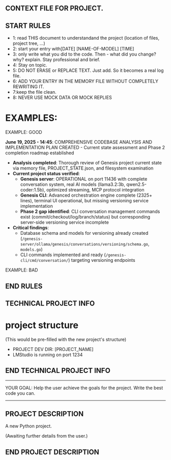 CONTEXT FILE FOR PROJECT.
-----------------------------

## START RULES ##
- 1: read THIS document to understandand the project (location of files, project tree, ...)
- 2: start your entry with[DATE] [NAME-OF-MODEL] [TIME]
- 3: only write what you did to the code. Then - what did you change? why? explain. Stay professional and brief.
- 4: Stay on topic.
- 5: DO NOT ERASE or REPLACE TEXT. Just add. So it becomes a real log file.
- 6: ADD YOUR ENTRY IN THE MEMORY FILE WITHOUT COMPLETELY REWRITING IT.
- 7:keep the file clean.
- 8: NEVER USE MOCK DATA OR MOCK REPLIES

# EXAMPLES: #

EXAMPLE: GOOD

**June 19, 2025 - 14:45**: COMPREHENSIVE CODEBASE ANALYSIS AND IMPLEMENTATION PLAN CREATED - Current state assessment and Phase 2 completion roadmap established
- **Analysis completed**: Thorough review of Genesis project current state via memory file, PROJECT_STATE.json, and filesystem examination
- **Current project status verified**:
  - **Genesis server**: OPERATIONAL on port 11436 with complete conversation system, real AI models (llama3.2:3b, qwen2.5-coder:1.5b), optimized streaming, MCP protocol integration
  - **Genesis CLI**: Advanced orchestration engine complete (2325+ lines), terminal UI operational, but missing versioning service implementation
  - **Phase 2 gap identified**: CLI conversation management commands exist (commit/checkout/log/branch/status) but corresponding server-side versioning service incomplete
- **Critical findings**:
  - Database schema and models for versioning already created (`/genesis-server/ollama/genesis/conversations/versioning/schema.go`, `models.go`)
  - CLI commands implemented and ready (`/genesis-cli/cmd/conversation/`) targeting versioning endpoints



EXAMPLE: BAD




## END RULES ##



## TECHNICAL PROJECT INFO ##


# project structure #

(This would be pre-filled with the new project's structure)


- PROJECT DEV DIR: [PROJECT_NAME]
- LMStudio is running on port 1234

## END TECHNICAL PROJECT INFO ##

-----------------------------

YOUR GOAL: Help the user achieve the goals for the project. Write the best code you can.

-----------------------------


## PROJECT DESCRIPTION ##

A new Python project.

(Awaiting further details from the user.)

## END PROJECT DESCRIPTION ##
